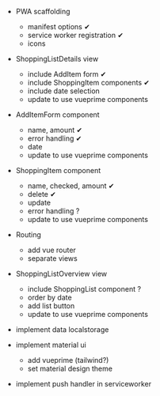 - PWA scaffolding
  - manifest options ✔
  - service worker registration ✔
  - icons

- ShoppingListDetails view
  - include AddItem form ✔
  - include ShoppingItem components ✔
  - include date selection
  - update to use vueprime components

- AddItemForm component
  - name, amount ✔
  - error handling ✔
  - date
  - update to use vueprime components

- ShoppingItem component  
  - name, checked, amount ✔
  - delete  ✔
  - update
  - error handling ?
  - update to use vueprime components

- Routing
  - add vue router
  - separate views

- ShoppingListOverview view
  - include ShoppingList component ?
  - order by date
  - add list button
  - update to use vueprime components

- implement data localstorage

- implement material ui
  - add vueprime (tailwind?)
  - set material design theme

- implement push handler in serviceworker